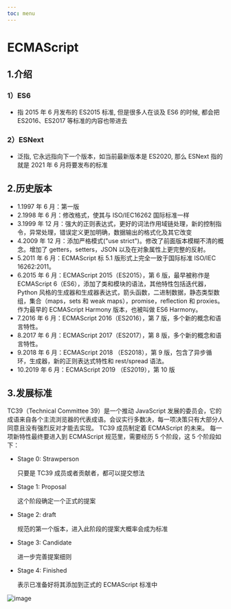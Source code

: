 ```yaml
---
toc: menu
---
```


# ECMAScript

## 1.介绍

### 1）ES6

- 指 2015 年 6 月发布的 ES2015 标准, 但是很多人在谈及 ES6 的时候, 都会把 ES2016、ES2017 等标准的内容也带进去

### 2）ESNext

- 泛指, 它永远指向下一个版本，如当前最新版本是 ES2020, 那么 ESNext 指的就是 2021 年 6 月将要发布的标准

## 2.历史版本

- 1.1997 年 6 月：第一版
- 2.1998 年 6 月：修改格式，使其与 ISO/IEC16262 国际标准一样
- 3.1999 年 12 月：强大的正则表达式，更好的词法作用域链处理，新的控制指令，异常处理，错误定义更加明确，数据输出的格式化及其它改变
- 4.2009 年 12 月：添加严格模式("use strict")。修改了前面版本模糊不清的概念。增加了 getters，setters，JSON 以及在对象属性上更完整的反射。
- 5.2011 年 6 月：ECMAScript 标 5.1 版形式上完全一致于国际标准 ISO/IEC 16262:2011。
- 6.2015 年 6 月：ECMAScript 2015（ES2015），第 6 版，最早被称作是 ECMAScript 6（ES6），添加了类和模块的语法，其他特性包括迭代器，Python 风格的生成器和生成器表达式，箭头函数，二进制数据，静态类型数组，集合（maps，sets 和 weak maps），promise，reflection 和 proxies。作为最早的 ECMAScript Harmony 版本，也被叫做 ES6 Harmony。
- 7.2016 年 6 月：ECMAScript 2016（ES2016），第 7 版，多个新的概念和语言特性。
- 8.2017 年 6 月：ECMAScript 2017（ES2017），第 8 版，多个新的概念和语言特性。
- 9.2018 年 6 月：ECMAScript 2018 （ES2018），第 9 版，包含了异步循环，生成器，新的正则表达式特性和 rest/spread 语法。
- 10.2019 年 6 月：ECMAScript 2019 （ES2019），第 10 版

## 3.发展标准

TC39（Technical Committee 39）是一个推动 JavaScript 发展的委员会，它的成语来自各个主流浏览器的代表成语。会议实行多数决，每一项决策只有大部分人同意且没有强烈反对才能去实现。
TC39 成员制定着 ECMAScript 的未来。
每一项新特性最终要进入到 ECMAScript 规范里，需要经历 5 个阶段，这 5 个阶段如下：

- Stage 0: Strawperson

  只要是 TC39 成员或者贡献者，都可以提交想法

- Stage 1: Proposal

  这个阶段确定一个正式的提案

- Stage 2: draft

  规范的第一个版本，进入此阶段的提案大概率会成为标准

- Stage 3: Candidate

  进一步完善提案细则

- Stage 4: Finished

  表示已准备好将其添加到正式的 ECMAScript 标准中

![image](images/es/1.png)
